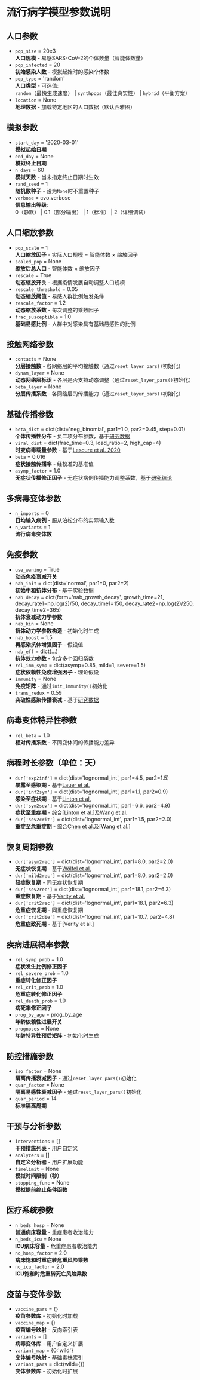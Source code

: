 # 流行病学模型参数说明

## 人口参数
- `pop_size` = 20e3  
  ​**人口规模** - 易感SARS-CoV-2的个体数量（智能体数量）
- `pop_infected` = 20  
  ​**初始感染人数** - 模拟起始时的感染个体数
- `pop_type` = 'random'  
  ​**人口类型** - 可选值:  
  `random`（最快生成速度） | `synthpops`（最佳真实性） | `hybrid`（平衡方案）
- `location` = None  
  ​**地理数据** - 加载特定地区的人口数据（默认西雅图）

## 模拟参数
- `start_day` = '2020-03-01'  
  ​**模拟起始日期**
- `end_day` = None  
  ​**模拟终止日期**
- `n_days` = 60  
  ​**模拟天数** - 当未指定终止日期时生效
- `rand_seed` = 1  
  ​**随机数种子** - 设为`None`时不重置种子
- `verbose` = cvo.verbose  
  ​**信息输出等级**:  
  0（静默） | 0.1（部分输出） | 1（标准） | 2（详细调试）

## 人口缩放参数
- `pop_scale` = 1  
  ​**人口缩放因子** - 实际人口规模 = 智能体数 × 缩放因子
- `scaled_pop` = None  
  ​**缩放后总人口** - 智能体数 × 缩放因子
- `rescale` = True  
  ​**动态缩放开关** - 根据疫情发展自动调整人口规模
- `rescale_threshold` = 0.05  
  ​**动态缩放阈值** - 易感人群比例触发条件
- `rescale_factor` = 1.2  
  ​**动态缩放系数** - 每次调整的乘数因子
- `frac_susceptible` = 1.0  
  ​**基础易感比例** - 人群中对感染具有基础易感性的比例

## 接触网络参数
- `contacts` = None  
  ​**分层接触数** - 各网络层的平均接触数（通过`reset_layer_pars()`初始化）
- `dynam_layer` = None  
  ​**动态网络层标识** - 各层是否支持动态调整（通过`reset_layer_pars()`初始化）
- `beta_layer` = None  
  ​**分层传播系数** - 各网络层的传播能力（通过`reset_layer_pars()`初始化）

## 基础传播参数
- `beta_dist` = dict(dist='neg_binomial', par1=1.0, par2=0.45, step=0.01)  
  ​**个体传播性分布** - 负二项分布参数，基于[研究数据](https://www.researchsquare.com/article/rs-29548/v1)
- `viral_dist` = dict(frac_time=0.3, load_ratio=2, high_cap=4)  
  ​**时变病毒载量参数** - 基于[Lescure et al. 2020](https://doi.org/10.1016/S1473-3099(20)30200-0)
- `beta` = 0.016  
  ​**症状接触传播率** - 经校准的基准值
- `asymp_factor` = 1.0  
  ​**无症状传播修正因子** - 无症状病例传播能力调整系数，基于[研究结论](https://www.sciencedirect.com/science/article/pii/S1201971220302502)

## 多病毒变体参数
- `n_imports` = 0  
  ​**日均输入病例** - 服从泊松分布的实际输入数
- `n_variants` = 1  
  ​**流行病毒变体数**

## 免疫参数
- `use_waning` = True  
  ​**动态免疫衰减开关**
- `nab_init` = dict(dist='normal', par1=0, par2=2)  
  ​**初始中和抗体分布** - 基于[实验数据](https://doi.org/10.1101/2021.03.09.21252641)
- `nab_decay` = dict(form='nab_growth_decay', growth_time=21, decay_rate1=np.log(2)/50, decay_time1=150, decay_rate2=np.log(2)/250, decay_time2=365)  
  ​**抗体衰减动力学参数**
- `nab_kin` = None  
  ​**抗体动力学参数构造** - 初始化时生成
- `nab_boost` = 1.5  
  ​**再感染抗体增强因子** - 假设值
- `nab_eff` = dict(...)  
  ​**抗体效力参数** - 包含多个回归系数
- `rel_imm_symp` = dict(asymp=0.85, mild=1, severe=1.5)  
  ​**症状依赖性免疫增强因子** - 理论假设
- `immunity` = None  
  ​**免疫矩阵** - 通过`init_immunity()`初始化
- `trans_redux` = 0.59  
  ​**突破性感染传播衰减** - 基于[研究数据](https://www.medrxiv.org/content/10.1101/2021.07.13.21260393v1)

## 病毒变体特异性参数
- `rel_beta` = 1.0  
  ​**相对传播系数** - 不同变体间的传播能力差异

## 病程时长参数（单位：天）
- `dur['exp2inf']` = dict(dist='lognormal_int', par1=4.5, par2=1.5)  
  ​**暴露至感染期** - 基于[Lauer et al.](https://www.ncbi.nlm.nih.gov/pmc/articles/PMC7081172/)
- `dur['inf2sym']` = dict(dist='lognormal_int', par1=1.1, par2=0.9)  
  ​**感染至症状期** - 基于[Linton et al.](https://doi.org/10.3390/jcm9020538)
- `dur['sym2sev']` = dict(dist='lognormal_int', par1=6.6, par2=4.9)  
  ​**症状至重症期** - 综合[Linton et al.]及[Wang et al.](https://jamanetwork.com/journals/jama/fullarticle/2761044)
- `dur['sev2crit']` = dict(dist='lognormal_int', par1=1.5, par2=2.0)  
  ​**重症至危重症期** - 综合[Chen et al.](https://www.sciencedirect.com/science/article/pii/S0163445320301195)及[Wang et al.]

## 恢复周期参数
- `dur['asym2rec']` = dict(dist='lognormal_int', par1=8.0, par2=2.0)  
  ​**无症状恢复期** - 基于[Wölfel et al.](https://www.nature.com/articles/s41586-020-2196-x)
- `dur['mild2rec']` = dict(dist='lognormal_int', par1=8.0, par2=2.0)  
  ​**轻症恢复期** - 同无症状恢复期
- `dur['sev2rec']` = dict(dist='lognormal_int', par1=18.1, par2=6.3)  
  ​**重症恢复期** - 基于[Verity et al.](https://www.thelancet.com/journals/laninf/article/PIIS1473-3099(20)30243-7/fulltext)
- `dur['crit2rec']` = dict(dist='lognormal_int', par1=18.1, par2=6.3)  
  ​**危重症恢复期** - 同重症恢复期
- `dur['crit2die']` = dict(dist='lognormal_int', par1=10.7, par2=4.8)  
  ​**危重症致死期** - 基于[Verity et al.]

## 疾病进展概率参数
- `rel_symp_prob` = 1.0  
  ​**症状发生比例修正因子**
- `rel_severe_prob` = 1.0  
  ​**重症转化修正因子**
- `rel_crit_prob` = 1.0  
  ​**危重症转化修正因子**
- `rel_death_prob` = 1.0  
  ​**病死率修正因子**
- `prog_by_age` = prog_by_age  
  ​**年龄依赖性进展开关**
- `prognoses` = None  
  ​**年龄特异性预后矩阵** - 初始化时生成

## 防控措施参数
- `iso_factor` = None  
  ​**隔离传播衰减因子** - 通过`reset_layer_pars()`初始化
- `quar_factor` = None  
  ​**隔离易感性衰减因子** - 通过`reset_layer_pars()`初始化
- `quar_period` = 14  
  ​**标准隔离周期**

## 干预与分析参数
- `interventions` = []  
  ​**干预措施列表** - 用户自定义
- `analyzers` = []  
  ​**自定义分析器** - 用户扩展功能
- `timelimit` = None  
  ​**模拟时间限制（秒）​**
- `stopping_func` = None  
  ​**模拟提前终止条件函数**

## 医疗系统参数
- `n_beds_hosp` = None  
  ​**普通病床容量** - 重症患者收治能力
- `n_beds_icu` = None  
  ​**ICU病床容量** - 危重症患者收治能力
- `no_hosp_factor` = 2.0  
  ​**病床饱和时重症转危重风险乘数**
- `no_icu_factor` = 2.0  
  ​**ICU饱和时危重转死亡风险乘数**

## 疫苗与变体参数
- `vaccine_pars` = {}  
  ​**疫苗参数库** - 初始化时加载
- `vaccine_map` = {}  
  ​**疫苗编号映射** - 反向索引表
- `variants` = []  
  ​**病毒变体库** - 用户自定义扩展
- `variant_map` = {0:'wild'}  
  ​**变体编号映射** - 基础毒株索引
- `variant_pars` = dict(wild={})  
  ​**变体参数库** - 初始化时扩展